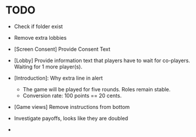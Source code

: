# TODO

- Check if folder exist
- Remove extra lobbies

- [Screen Consent] Provide Consent Text
- [Lobby] Provide information text that players have to wait for co-players. Waiting for 1 more player(s).
- [Introduction]: Why extra line in alert
  - The game will be played for five rounds. Roles remain stable.
  - Conversion rate: 100 points == 20 cents.
- [Game views] Remove instructions from bottom
- Investigate payoffs, looks like they are doubled
- 